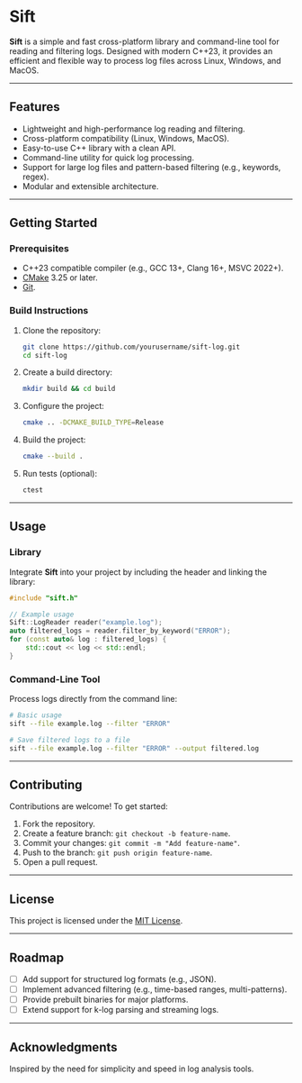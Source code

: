 # Sift

**Sift** is a simple and fast cross-platform library and command-line tool for reading and filtering logs. Designed with modern C++23, it provides an efficient and flexible way to process log files across Linux, Windows, and MacOS.

---

## Features

- Lightweight and high-performance log reading and filtering.
- Cross-platform compatibility (Linux, Windows, MacOS).
- Easy-to-use C++ library with a clean API.
- Command-line utility for quick log processing.
- Support for large log files and pattern-based filtering (e.g., keywords, regex).
- Modular and extensible architecture.

---

## Getting Started

### Prerequisites

- C++23 compatible compiler (e.g., GCC 13+, Clang 16+, MSVC 2022+).
- [CMake](https://cmake.org/) 3.25 or later.
- [Git](https://git-scm.com/).

### Build Instructions

1. Clone the repository:
   ```bash
   git clone https://github.com/yourusername/sift-log.git
   cd sift-log
   ```

2. Create a build directory:
   ```bash
   mkdir build && cd build
   ```

3. Configure the project:
   ```bash
   cmake .. -DCMAKE_BUILD_TYPE=Release
   ```

4. Build the project:
   ```bash
   cmake --build .
   ```

5. Run tests (optional):
   ```bash
   ctest
   ```

---

## Usage

### Library

Integrate **Sift** into your project by including the header and linking the library:

```cpp
#include "sift.h"

// Example usage
Sift::LogReader reader("example.log");
auto filtered_logs = reader.filter_by_keyword("ERROR");
for (const auto& log : filtered_logs) {
    std::cout << log << std::endl;
}
```

### Command-Line Tool

Process logs directly from the command line:

```bash
# Basic usage
sift --file example.log --filter "ERROR"

# Save filtered logs to a file
sift --file example.log --filter "ERROR" --output filtered.log
```

---

## Contributing

Contributions are welcome! To get started:

1. Fork the repository.
2. Create a feature branch: `git checkout -b feature-name`.
3. Commit your changes: `git commit -m "Add feature-name"`.
4. Push to the branch: `git push origin feature-name`.
5. Open a pull request.

---

## License

This project is licensed under the [MIT License](LICENSE).

---

## Roadmap

- [ ] Add support for structured log formats (e.g., JSON).
- [ ] Implement advanced filtering (e.g., time-based ranges, multi-patterns).
- [ ] Provide prebuilt binaries for major platforms.
- [ ] Extend support for k-log parsing and streaming logs.

---

## Acknowledgments

Inspired by the need for simplicity and speed in log analysis tools.
